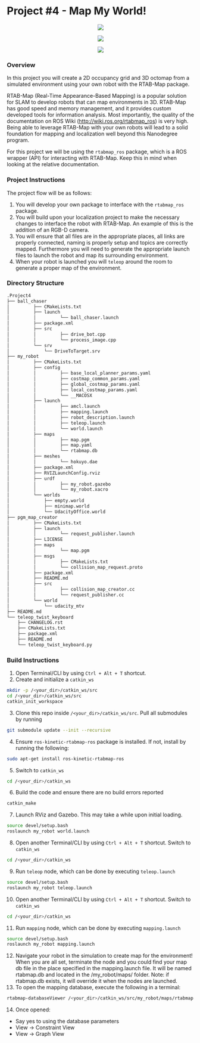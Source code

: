 # Project #4 - Map My World!
<p align="center">
  <img src="images/demo.jpg"/>
</p>
<p align="center">
  <img src="images/graph.jpg"/>
</p>
<p align="center">
  <img src="images/3dMap.jpg"/>
</p>

### Overview
In this project you will create a 2D occupancy grid and 3D octomap from a simulated environment using your own robot with the RTAB-Map package.</br>

RTAB-Map (Real-Time Appearance-Based Mapping) is a popular solution for SLAM to develop robots that can map environments in 3D. RTAB-Map has good speed and memory management, and it provides custom developed tools for information analysis. Most importantly, the quality of the documentation on ROS Wiki (http://wiki.ros.org/rtabmap_ros) is very high. Being able to leverage RTAB-Map with your own robots will lead to a solid foundation for mapping and localization well beyond this Nanodegree program.</br>

For this project we will be using the `rtabmap_ros` package, which is a ROS wrapper (API) for interacting with RTAB-Map. Keep this in mind when looking at the relative documentation.

### Project Instructions
The project flow will be as follows:
1. You will develop your own package to interface with the `rtabmap_ros` package.
2. You will build upon your localization project to make the necessary changes to interface the robot with RTAB-Map. An example of this is the addition of an RGB-D camera.
3. You will ensure that all files are in the appropriate places, all links are properly connected, naming is properly setup and topics are correctly mapped. Furthermore you will need to generate the appropriate launch files to launch the robot and map its surrounding environment.
4. When your robot is launched you will `teleop` around the room to generate a proper map of the environment.

### Directory Structure
```bash
.Project4
├── ball_chaser
│         ├── CMakeLists.txt
│         ├── launch
│         │         └── ball_chaser.launch
│         ├── package.xml
│         ├── src
│         │         ├── drive_bot.cpp
│         │         └── process_image.cpp
│         └── srv
│             └── DriveToTarget.srv
├── my_robot
│         ├── CMakeLists.txt
│         ├── config
│         │         ├── base_local_planner_params.yaml
│         │         ├── costmap_common_params.yaml
│         │         ├── global_costmap_params.yaml
│         │         ├── local_costmap_params.yaml
│         │         └── __MACOSX
│         ├── launch
│         │         ├── amcl.launch
│         │         ├── mapping.launch
│         │         ├── robot_description.launch
│         │         ├── teleop.launch
│         │         └── world.launch
│         ├── maps
│         │         ├── map.pgm
│         │         ├── map.yaml
│         │         └── rtabmap.db
│         ├── meshes
│         │         └── hokuyo.dae
│         ├── package.xml
│         ├── RVIZLaunchConfig.rviz
│         ├── urdf
│         │         ├── my_robot.gazebo
│         │         └── my_robot.xacro
│         └── worlds
│             ├── empty.world
│             ├── minimap.world
│             └── UdacityOffice.world
├── pgm_map_creator
│         ├── CMakeLists.txt
│         ├── launch
│         │         └── request_publisher.launch
│         ├── LICENSE
│         ├── maps
│         │         └── map.pgm
│         ├── msgs
│         │         ├── CMakeLists.txt
│         │         └── collision_map_request.proto
│         ├── package.xml
│         ├── README.md
│         ├── src
│         │         ├── collision_map_creator.cc
│         │         └── request_publisher.cc
│         └── world
│             └── udacity_mtv
├── README.md
└── teleop_twist_keyboard
    ├── CHANGELOG.rst
    ├── CMakeLists.txt
    ├── package.xml
    ├── README.md
    └── teleop_twist_keyboard.py
```

### Build Instructions
1. Open Terminal/CLI by using `Ctrl + Alt + T` shortcut.
2. Create and initialize a `catkin_ws`
```bash
mkdir -p /<your_dir>/catkin_ws/src
cd /<your_dir>/catkin_ws/src
catkin_init_workspace
```
3. Clone this repo inside `/<your_dir>/catkin_ws/src`. Pull all submodules by running
```bash
git submodule update --init --recursive
```
4. Ensure `ros-kinetic-rtabmap-ros` package is installed. If not, install by running the following:
```bash
sudo apt-get install ros-kinetic-rtabmap-ros
```
5. Switch to `catkin_ws`
```bash
cd /<your_dir>/catkin_ws
```
6. Build the code and ensure there are no build errors reported
```bash
catkin_make
```
7. Launch RViz and Gazebo. This may take a while upon initial loading.
```bash
source devel/setup.bash
roslaunch my_robot world.launch
```
8. Open another Terminal/CLI by using `Ctrl + Alt + T` shortcut. Switch to `catkin_ws`
```bash
cd /<your_dir>/catkin_ws
```
9. Run `teleop` node, which can be done by executing `teleop.launch`
```bash
source devel/setup.bash
roslaunch my_robot teleop.launch
```
10. Open another Terminal/CLI by using `Ctrl + Alt + T` shortcut. Switch to `catkin_ws`
```bash
cd /<your_dir>/catkin_ws
```
11. Run `mapping` node, which can be done by executing `mapping.launch`
```bash
source devel/setup.bash
roslaunch my_robot mapping.launch
```
12. Navigate your robot in the simulation to create map for the environment! When you are all set, terminate the node and you could find your map db file in the place specified in the mapping.launch file. It will be named rtabmap.db and located in the /my_robot/maps/ folder. Note: if rtabmap.db exists, it will override it when the nodes are launched.
13. To open the mapping database, execute the following in a terminal:
```bash
rtabmap-databaseViewer /<your_dir>/catkin_ws/src/my_robot/maps/rtabmap.db
```
14. Once opened:
- Say yes to using the database parameters
- View -> Constraint View
- View -> Graph View